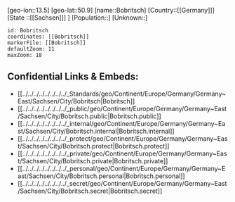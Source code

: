 ﻿---
location: [50.9,13.5]
mapzoom: [7,12] 
mapmarker: city 
type: City
tags:
- geo/City


SpocWebEntityId: 29238
isDeleted: false
confidential: public

---
[geo-lon::13.5]
[geo-lat::50.9]
[name::Bobritsch]
[Country::[[Germany]]]
[State ::[[Sachsen]]] ]
[Population::]
[Unknown::]


```leaflet
id: Bobritsch
coordinates: [[Bobritsch]]
markerFile: [[Bobritsch]]
defaultZoom: 11 
maxZoom: 18
```


## Confidential Links & Embeds: 
- [[../../../../../../../../_Standards/geo/Continent/Europe/Germany/Germany~East/Sachsen/City/Bobritsch|Bobritsch]] 
- [[../../../../../../../../_public/geo/Continent/Europe/Germany/Germany~East/Sachsen/City/Bobritsch.public|Bobritsch.public]] 
- [[../../../../../../../../_internal/geo/Continent/Europe/Germany/Germany~East/Sachsen/City/Bobritsch.internal|Bobritsch.internal]] 
- [[../../../../../../../../_protect/geo/Continent/Europe/Germany/Germany~East/Sachsen/City/Bobritsch.protect|Bobritsch.protect]] 
- [[../../../../../../../../_private/geo/Continent/Europe/Germany/Germany~East/Sachsen/City/Bobritsch.private|Bobritsch.private]] 
- [[../../../../../../../../_personal/geo/Continent/Europe/Germany/Germany~East/Sachsen/City/Bobritsch.personal|Bobritsch.personal]] 
- [[../../../../../../../../_secret/geo/Continent/Europe/Germany/Germany~East/Sachsen/City/Bobritsch.secret|Bobritsch.secret]] 
